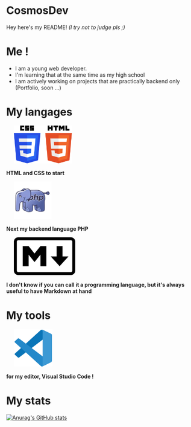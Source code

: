 ﻿# CosmosDev

Hey here's my README! *(I try not to judge pls ;)*

# Me !

- I am a young web developer.
- I'm learning that at the same time as my high school
- I am actively working on projects that are practically backend only (Portfolio, soon ...)

# My langages

<img height="100px" src="img/logo-html-css.png" style="padding: 0 20px;"> 

**HTML and CSS to start**

<img height="100px" src="img/logo-php.png" style="padding: 0 20px;">

**Next my backend language PHP**

<img height="100px" src="img/logo-markdown.png" style="padding: 0 20px;">

**I don't know if you can call it a programming language, but it's always useful to have Markdown at hand**

# My tools

<img height="100px" src="img/logo-vscode.png" style="padding: 0 20px;">

**for my editor, Visual Studio Code !**

# My stats

[![Anurag's GitHub stats](https://github-readme-stats.vercel.app/api?username=Cosmos506&show=reviews,discussions_started,discussions_answered,prs_merged,prs_merged_percentag)](https://github.com/anuraghazra/github-readme-stats&show_icons=true&theme=dark)
